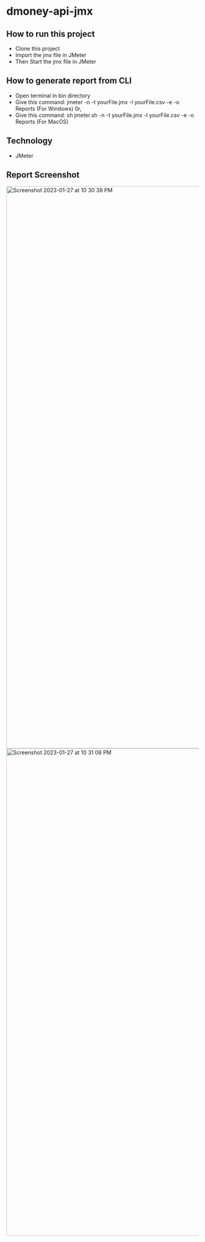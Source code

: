 # dmoney-api-jmx

## How to run this project
- Clone this project
- Import the jmx file in JMeter
- Then Start the jmx file in JMeter

## How to generate report from CLI
- Open terminal in bin directory
- Give this command:  jmeter -n -t yourFile.jmx -l yourFile.csv -e -o Reports (For Windows)
0r,
- Give this command:  sh jmeter.sh -n -t yourFile.jmx -l yourFile.csv -e -o Reports (For MacOS)

## Technology
- JMeter

## Report Screenshot

<img width="1469" alt="Screenshot 2023-01-27 at 10 30 38 PM" src="https://user-images.githubusercontent.com/67514655/215144575-277c3870-782c-4509-b149-a1bc57364ed5.png">

<img width="1273" alt="Screenshot 2023-01-27 at 10 31 08 PM" src="https://user-images.githubusercontent.com/67514655/215144621-3621e359-017b-45a5-8fdd-767fe1eebbd9.png">

